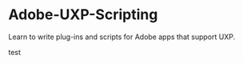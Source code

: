 # Adobe-UXP-Scripting
Learn to write plug-ins and scripts for Adobe apps that support UXP.

</b>test</b>
